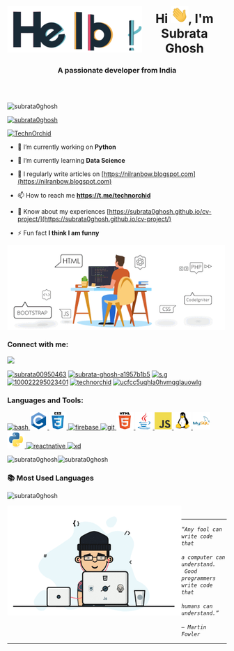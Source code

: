 <!-- ### Hi there 👋 -->

<!--
**Subrata0Ghosh/Subrata0Ghosh** is a ✨ _special_ ✨ repository because its `README.md` (this file) appears on your GitHub profile.

Here are some ideas to get you started:

- 🔭 I’m currently working on ...
- 🌱 I’m currently learning ...
- 👯 I’m looking to collaborate on ...
- 🤔 I’m looking for help with ...
- 💬 Ask me about ...
- 📫 How to reach me: ...
- 😄 Pronouns: ...
- ⚡ Fun fact: ...
-->
<div>
<img align="left" src="https://github.com/Subrata0Ghosh/Subrata0Ghosh/blob/main/assets/hello.gif" width="310" alt="hellogif">
<h1 align="center">Hi <img src="https://github.com/Subrata0Ghosh/Subrata0Ghosh/blob/main/assets/hi.gif" width="40"/>, I'm Subrata Ghosh</h1>
 <h3 align="center">A passionate developer from India</h3></div>
 <br>  </br>

<p align="left"> <img src="https://komarev.com/ghpvc/?username=subrata0ghosh&label=Profile%20views&color=0e75b6&style=flat" alt="subrata0ghosh" /> </p>

<p align="left"> <a href="https://github.com/ryo-ma/github-profile-trophy"><img src="https://github-profile-trophy.vercel.app/?username=subrata0ghosh" alt="subrata0ghosh" /></a> </p>

<p align="left"> <a href="https://twitter.com/TechnOrchid" target="blank"><img src="https://img.shields.io/twitter/follow/TechnOrchid?logo=twitter&style=for-the-badge" alt="TechnOrchid" /></a> </p>

- 🔭 I’m currently working on **Python**

- 🌱 I’m currently learning **Data Science**

- 📝 I regularly write articles on [https://nilranbow.blogspot.com](https://nilranbow.blogspot.com)

- 📫 How to reach me **https://t.me/technorchid**

- 📄 Know about my experiences [https://subrata0ghosh.github.io/cv-project/](https://subrata0ghosh.github.io/cv-project/)

- ⚡ Fun fact **I think I am funny**

<img align="center" src="https://github.com/Subrata0Ghosh/Subrata0Ghosh/blob/main/assets/My-work.gif" width="500">

<h3 align="left">Connect with me:</h3>
<img align="center" src="https://raw.githubusercontent.com/ShahriarShafin/ShahriarShafin/main/Assets/handshake.gif" height="32">

<p align="left">
<a href="https://twitter.com/TechnOrchid" target="blank"><img align="center" src="https://raw.githubusercontent.com/rahuldkjain/github-profile-readme-generator/master/src/images/icons/Social/twitter.svg" alt="subrata00950463" height="30" width="40" /></a>
<a href="https://linkedin.com/in/subrata-ghosh-a1957b1b5" target="blank"><img align="center" src="https://raw.githubusercontent.com/rahuldkjain/github-profile-readme-generator/master/src/images/icons/Social/linked-in-alt.svg" alt="subrata-ghosh-a1957b1b5" height="30" width="40" /></a>
<a href="https://stackoverflow.com/users/16796507" target="blank"><img align="center" src="https://raw.githubusercontent.com/rahuldkjain/github-profile-readme-generator/master/src/images/icons/Social/stack-overflow.svg" alt="s.g" height="30" width="40" /></a>
<a href="https://fb.com/100022295023401" target="blank"><img align="center" src="https://raw.githubusercontent.com/rahuldkjain/github-profile-readme-generator/master/src/images/icons/Social/facebook.svg" alt="100022295023401" height="30" width="40" /></a>
  <a href="https://instagram.com/technorchid" target="blank"><img align="center" src="https://raw.githubusercontent.com/rahuldkjain/github-profile-readme-generator/master/src/images/icons/Social/instagram.svg" alt="technorchid" height="30" width="40" /></a>
<a href="https://www.youtube.com/channel/UCfcC5uQHlA0hvMQglaUOWLg" target="blank"><img align="center" src="https://raw.githubusercontent.com/rahuldkjain/github-profile-readme-generator/master/src/images/icons/Social/youtube.svg" alt="ucfcc5uqhla0hvmqglauowlg" height="30" width="40" /></a>
</p>

<h3 align="left">Languages and Tools:</h3>
<p align="left"> <a href="https://www.gnu.org/software/bash/" target="_blank" rel="noreferrer"> <img src="https://www.vectorlogo.zone/logos/gnu_bash/gnu_bash-icon.svg" alt="bash" width="40" height="40"/> </a> <a href="https://www.cprogramming.com/" target="_blank" rel="noreferrer"> <img src="https://raw.githubusercontent.com/devicons/devicon/master/icons/c/c-original.svg" alt="c" width="40" height="40"/> </a> <a href="https://www.w3schools.com/css/" target="_blank" rel="noreferrer"> <img src="https://raw.githubusercontent.com/devicons/devicon/master/icons/css3/css3-original-wordmark.svg" alt="css3" width="40" height="40"/> </a> <a href="https://firebase.google.com/" target="_blank" rel="noreferrer"> <img src="https://www.vectorlogo.zone/logos/firebase/firebase-icon.svg" alt="firebase" width="40" height="40"/> </a> <a href="https://git-scm.com/" target="_blank" rel="noreferrer"> <img src="https://www.vectorlogo.zone/logos/git-scm/git-scm-icon.svg" alt="git" width="40" height="40"/> </a> <a href="https://www.w3.org/html/" target="_blank" rel="noreferrer"> <img src="https://raw.githubusercontent.com/devicons/devicon/master/icons/html5/html5-original-wordmark.svg" alt="html5" width="40" height="40"/> </a> <a href="https://www.java.com" target="_blank" rel="noreferrer"> <img src="https://raw.githubusercontent.com/devicons/devicon/master/icons/java/java-original.svg" alt="java" width="40" height="40"/> </a> <a href="https://developer.mozilla.org/en-US/docs/Web/JavaScript" target="_blank" rel="noreferrer"> <img src="https://raw.githubusercontent.com/devicons/devicon/master/icons/javascript/javascript-original.svg" alt="javascript" width="40" height="40"/> </a> <a href="https://www.linux.org/" target="_blank" rel="noreferrer"> <img src="https://raw.githubusercontent.com/devicons/devicon/master/icons/linux/linux-original.svg" alt="linux" width="40" height="40"/> </a> <a href="https://www.mysql.com/" target="_blank" rel="noreferrer"> <img src="https://raw.githubusercontent.com/devicons/devicon/master/icons/mysql/mysql-original-wordmark.svg" alt="mysql" width="40" height="40"/> </a> <a href="https://www.python.org" target="_blank" rel="noreferrer"> <img src="https://raw.githubusercontent.com/devicons/devicon/master/icons/python/python-original.svg" alt="python" width="40" height="40"/> </a> <a href="https://reactnative.dev/" target="_blank" rel="noreferrer"> <img src="https://reactnative.dev/img/header_logo.svg" alt="reactnative" width="40" height="40"/> </a> <a href="https://www.adobe.com/products/xd.html" target="_blank" rel="noreferrer"> <img src="https://cdn.worldvectorlogo.com/logos/adobe-xd.svg" alt="xd" width="40" height="40"/> </a> </p>
<div>
<p><img align="left" src="https://github-readme-stats.vercel.app/api?username=subrata0ghosh&show_icons=true&locale=en" alt="subrata0ghosh" /></p>

<p><img align="centre" src="https://github-readme-streak-stats.herokuapp.com/?user=subrata0ghosh&" alt="subrata0ghosh" /></p> </div>

### 📚 Most Used Languages
<p><img align="centre" src="https://github-readme-stats.vercel.app/api/top-langs?username=subrata0ghosh&show_icons=true&locale=en&layout=compact" alt="subrata0ghosh" /></p>

<div>
<img align="left" src="https://github.com/Subrata0Ghosh/Subrata0Ghosh/blob/main/assets/programmer.gif" width="400">
<br>

--- 


<p align="centre">
   <i> 
    
    
    “Any fool can write code that 
                  a computer can understand. 
     Good programmers write code that 
                 humans can understand.”
                                           ― Martin Fowler
  </i>
</p>       

---
 </br>
 </div>
